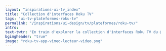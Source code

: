 ```yaml
---
layout: "inspirations-ui-tv_index"
title: "Collection d'interfaces Roku TV"
tags: "ui-tv-plateformes-roku-tv"
permalink: "/inspirations/ui-design/tv/plateformes/roku-tv/"
intro:
text-twtr: "En train d'explorer la collection d'interfaces Roku TV du @MagDuWebdesign"
bgimgheader: "true"
image: "roku-tv-app-vimeo-lecteur-video.png"
---
```

